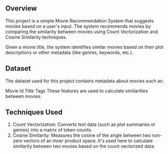 ## Overview
This project is a simple Movie Recommendation System that suggests movies based on a user's input. The system recommends movies by comparing the similarity between movies using Count Vectorization and Cosine Similarity techniques.

Given a movie title, the system identifies similar movies based on their plot descriptions or other metadata (like genres, keywords, etc.).

## Dataset
The dataset used for this project contains metadata about movies such as:

Movie Id
Title
Tags
These features are used to calculate similarities between movies.

## Techniques Used
1. Count Vectorization:
Converts text data (such as plot summaries or genres) into a matrix of token counts.
2. Cosine Similarity:
Measures the cosine of the angle between two non-zero vectors of an inner product space. It's used here to calculate similarity between two movies based on the count vectorized data.
